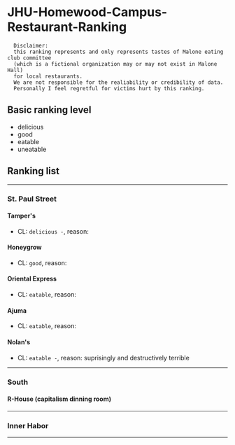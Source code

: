# JHU-Homewood-Campus-Restaurant-Ranking
```
  Disclaimer: 
  this ranking represents and only represents tastes of Malone eating club committee
  (which is a fictional organization may or may not exist in Malone Hall)
  for local restaurants.
  We are not responsible for the realiability or credibility of data.
  Personally I feel regretful for victims hurt by this ranking.
```
## Basic ranking level
* delicious
* good
* eatable
* uneatable

## Ranking list

***
### St. Paul Street

#### Tamper's
* CL: `delicious -`, reason: 

#### Honeygrow
* CL: `good`, reason: 

#### Oriental Express
* CL: `eatable`, reason: 

#### Ajuma
* CL: `eatable`, reason: 

#### Nolan's
* CL: `eatable -`, reason: suprisingly and destructively terrible
***
### South

#### R-House (capitalism dinning room)
***

### Inner Habor


***
